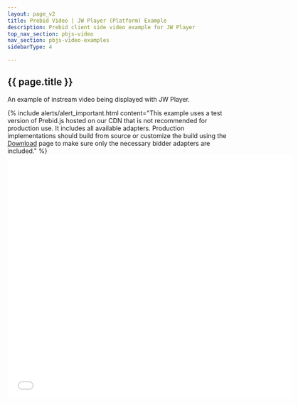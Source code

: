 ```yaml
---
layout: page_v2
title: Prebid Video | JW Player (Platform) Example
description: Prebid client side video example for JW Player
top_nav_section: pbjs-video
nav_section: pbjs-video-examples
sidebarType: 4

---
```


## {{ page.title }}

An example of instream video being displayed with JW Player.

<div class="container pb-video-example">

  <div class="row" style="width:100%">
    {% include alerts/alert_important.html content="This example uses a test version of Prebid.js hosted on our CDN that is not recommended for production use.  It includes all available adapters.  Production implementations should build from source or customize the build using the <a href='http://prebid.org/download.html'>Download</a> page to make sure only the necessary bidder adapters are included." %}
  </div>

  <div class="pb-video-frame">
    <iframe width="640" height="550" src="//jsfiddle.net/vhp98ked/embedded/html,result/" allowfullscreen="allowfullscreen" allowpaymentrequest frameborder="0"></iframe>
  </div>
</div>
